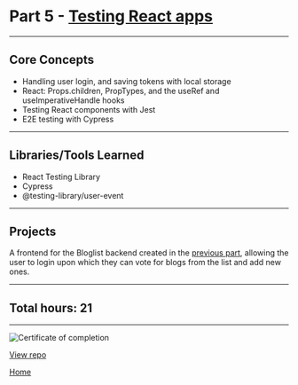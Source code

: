 # Part 5 - [Testing React apps](https://fullstackopen.com/en/part5/)

---

## Core Concepts

- Handling user login, and saving tokens with local storage
- React: Props.children, PropTypes, and the useRef and useImperativeHandle hooks
- Testing React components with Jest
- E2E testing with Cypress

---

## Libraries/Tools Learned

- React Testing Library
- Cypress
- @testing-library/user-event

---

## Projects

A frontend for the Bloglist backend created in the [previous part](https://github.com/jcmsmith/FSO/tree/main/Part4), allowing the user to login upon which they can vote for blogs from the list and add new ones.

---

## Total hours: 21

---

![Certificate of completion](https://imgur.com/xfaUVfs.png)

[View repo](https://github.com/jcmsmith/FSO/tree/main/Part05)

[Home](https://github.com/jcmsmith/FSO)
